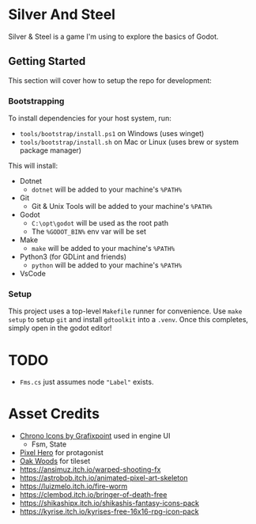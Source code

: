 # Silver And Steel

Silver & Steel is a game I'm using to explore the basics of Godot.

## Getting Started

This section will cover how to setup the repo for development:

### Bootstrapping

To install dependencies for your host system, run:
- `tools/bootstrap/install.ps1` on Windows (uses winget)
- `tools/bootstrap/install.sh` on Mac or Linux (uses brew or system package manager)

This will install:

- Dotnet
  - `dotnet` will be added to your machine's `%PATH%`
- Git
  - Git & Unix Tools will be added to your machine's `%PATH%`
- Godot
  - `C:\opt\godot` will be used as the root path
  - The `%GODOT_BIN%` env var will be set
- Make
  - `make` will be added to your machine's `%PATH%`
- Python3 (for GDLint and friends)
  - `python` will be added to your machine's `%PATH%`
- VsCode

### Setup

This project uses a top-level `Makefile` runner for convenience. Use
`make setup` to setup `git` and install `gdtoolkit` into a `.venv`. Once this
completes, simply open in the godot editor!

# TODO

- `Fms.cs` just assumes node `"Label"` exists.

# Asset Credits

- [Chrono Icons by Grafixpoint](https://www.flaticon.com/free-icons/chrono) used in engine UI
  - Fsm, State
- [Pixel Hero](https://rvros.itch.io/animated-pixel-hero) for protagonist
- [Oak Woods](https://brullov.itch.io/oak-woods) for tileset
- https://ansimuz.itch.io/warped-shooting-fx
- https://astrobob.itch.io/animated-pixel-art-skeleton
- https://luizmelo.itch.io/fire-worm
- https://clembod.itch.io/bringer-of-death-free
- https://shikashipx.itch.io/shikashis-fantasy-icons-pack
- https://kyrise.itch.io/kyrises-free-16x16-rpg-icon-pack

